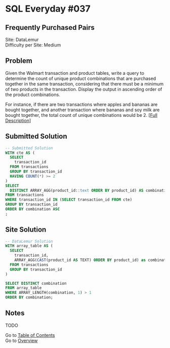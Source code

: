 # SQL Everyday \#037

## Frequently Purchased Pairs

Site: DataLemur\
Difficulty per Site: Medium

## Problem

Given the Walmart transaction and product tables, write a query to determine the count of unique product combinations that are purchased together in the same transaction, considering that there must be a minimum of two products in the transaction. Display the output in ascending order of the product combinations.

For instance, if there are two transactions where apples and bananas are bought together, and another transaction where bananas and soy milk are bought together, the total count of unique combinations would be 2. [[Full Description](https://datalemur.com/questions/frequently-purchased-pairs)]

## Submitted Solution

```sql
-- Submitted Solution
WITH cte AS (
  SELECT
    transaction_id
  FROM transactions
  GROUP BY transaction_id
  HAVING COUNT(*) >= 2
)
SELECT
  DISTINCT ARRAY_AGG(product_id::text ORDER BY product_id) AS combination
FROM transactions
WHERE transaction_id IN (SELECT transaction_id FROM cte)
GROUP BY transaction_id
ORDER BY combination ASC
;
```

## Site Solution

```sql
-- DataLemur Solution 
WITH array_table AS (
  SELECT 
    transaction_id, 
    ARRAY_AGG(CAST(product_id AS TEXT) ORDER BY product_id) as combination
  FROM transactions
  GROUP BY transaction_id
)

SELECT DISTINCT combination
FROM array_table
WHERE ARRAY_LENGTH(combination, 1) > 1
ORDER BY combination;
```

## Notes

TODO

Go to [Table of Contents](/README.md#contents)\
Go to [Overview](/README.md)
